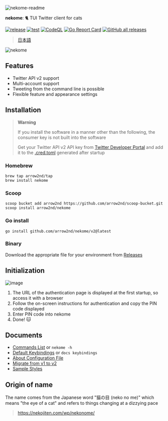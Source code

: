 ![nekome-readme](https://user-images.githubusercontent.com/44780846/204079320-eb71727d-e7e8-4160-92f4-4bb6b9a0ea9e.png)

**nekome**: 🐈 TUI Twitter client for cats

[![release](https://github.com/arrow2nd/nekome/actions/workflows/release.yml/badge.svg)](https://github.com/arrow2nd/nekome/actions/workflows/release.yml)
[![test](https://github.com/arrow2nd/nekome/actions/workflows/test.yml/badge.svg)](https://github.com/arrow2nd/nekome/actions/workflows/test.yml)
[![CodeQL](https://github.com/arrow2nd/nekome/actions/workflows/codeql-analysis.yml/badge.svg)](https://github.com/arrow2nd/nekome/actions/workflows/codeql-analysis.yml)
[![Go Report Card](https://goreportcard.com/badge/github.com/arrow2nd/nekome)](https://goreportcard.com/report/github.com/arrow2nd/nekome)
[![GitHub all releases](https://img.shields.io/github/downloads/arrow2nd/nekome/total)](https://github.com/arrow2nd/nekome/releases)

> [日本語](./README.md)

![nekome](https://user-images.githubusercontent.com/44780846/177174791-d5fb9db2-2a83-490a-8ed0-7d08fe16f89c.gif)

## Features

- Twitter API v2 support
- Multi-account support
- Tweeting from the command line is possible
- Flexible feature and appearance settings

## Installation

> **Warning**
>
> If you install the software in a manner other than the following, the consumer
> key is not built into the software
>
> Get your Twitter API v2 API key from
> [Twitter Developer Portal](https://developer.twitter.com/en/portal/projects-and-apps)
> and add it to the [.cred.toml](./docs/en/config.md#credtoml) generated after
> startup

### Homebrew

```
brew tap arrow2nd/tap
brew install nekome
```

### Scoop

```
scoop bucket add arrow2nd https://github.com/arrow2nd/scoop-bucket.git
scoop install arrow2nd/nekome
```

### Go install

```
go install github.com/arrow2nd/nekome/v2@latest
```

### Binary

Download the appropriate file for your environment from
[Releases](https://github.com/arrow2nd/nekome/releases)

## Initialization

![image](https://user-images.githubusercontent.com/44780846/177674269-2efa3342-bb1a-4be3-8133-7fc8f6e8cec0.png)

1. The URL of the authentication page is displayed at the first startup, so
   access it with a browser
2. Follow the on-screen instructions for authentication and copy the PIN code
   displayed
3. Enter PIN code into nekome
4. Done! 🐱

## Documents

- [Commands List](./docs/en/commands.md) or `nekome -h`
- [Default Keybindings](./docs/en/keybindings.md) or `docs keybindings`
- [About Configuration File](./docs/en/config.md)
- [Migrate from v1 to v2](./docs/en/migrate-v1-v2.md)
- [Sample Styles](./docs/sample_styles.md)

## Origin of name

The name comes from the Japanese word "猫の目 (neko no me)" which means "the eye of
a cat" and refers to things changing at a dizzying pace

> https://nekojiten.com/wp/nekonome/
